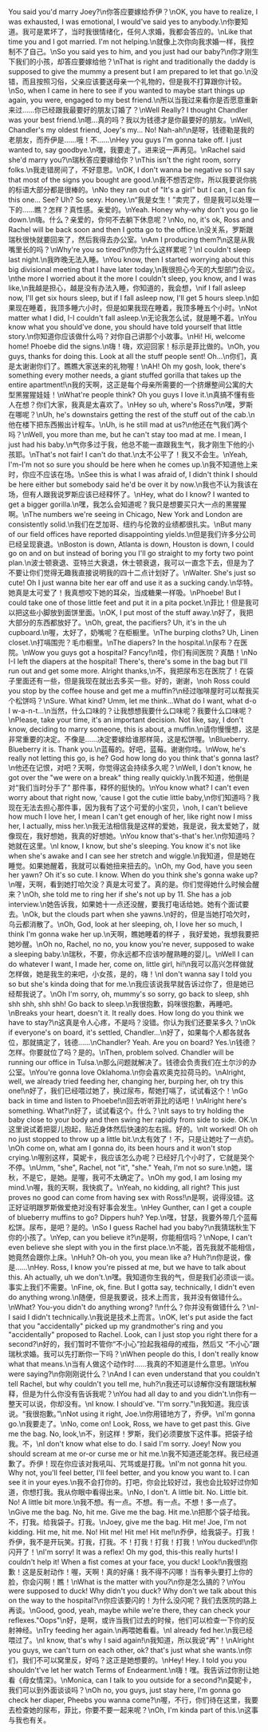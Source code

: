 You said you'd marry Joey?\n你答应要嫁给乔伊？\nOK, you have to realize, I was exhausted, I was emotional, I would've said yes to anybody.\n你要知道。我可是累坏了，当时我很情绪化，任何人求婚，我都会答应的。\nLike that time you and I got married. I'm not helping.\n就像上次你向我求婚一样，我控制不了自己。\nSo you said yes to him, and you just had our baby?\n你才刚生下我们的小孩，却答应要嫁给他？\nThat is right and traditionally the daddy is supposed to give the mummy a present but I am prepared to let that go.\n没错，而且按照习俗，父亲应该要送母亲一个礼物的，但是我不打算跟你计较。\nSo, when I came in here to see if you wanted to maybe start things up again, you were, engaged to my best friend.\n所以当我过来看你是否愿意重新来过……你已经跟我最要好的朋友订婚了？\nWell Really? I thought Chandler was your best friend.\n嗯…真的吗？我以为钱德才是你最要好的朋友。\nWell, Chandler's my oldest friend, Joey's my... No! Nah-ah!\n是呀，钱德勒是我的老朋友，而乔伊是……哦！不……\nHey you guys I'm gonna take off. I just wanted to, say goodbye.\n嘿，我要走了。进来说一声再见。\nRachel said she'd marry you?\n瑞秋答应要嫁给你？\nThis isn't the right room, sorry folks.\n我走错房间了，不好意思。\nOK, I don't wanna be negative so I'll say that most of the signs you bought are good.\n我不想否定你，所以我要说你挑的标语大部分都是很棒的。\nNo they ran out of "It's a girl" but I can, I can fix this one... See? Uh? So sexy. Honey.\n“我是女生！”卖完了，但是我可以处理一下的……瞧？怎样？真性感。亲爱的。\nYeah. Honey why-why don't you go lie down.\n嗨。什么？亲爱的，你何不去躺下休息呢？\nNo, no, it's ok, Ross and Rachel will be back soon and then I gotta go to the office.\n没关系，罗斯跟瑞秋很快就要回来了，然后我得去办公室。\nAm I producing them?\n这是从我嘴里长的吗？\nWhy're you so tired?\n你为什么这样累呢？\nI couldn't sleep last night.\n我昨晚无法入睡。\nYou know, then I started worrying about this big divisional meeting that I have later today,\n我很担心今天的大型部门会议。\nthe more I worried about it the more I couldn't sleep, you know, and I was like,\n我越是担心，越是没有办法入睡，你知道的，我会想，\nif I fall asleep now, I'll get six hours sleep, but if I fall asleep now, I'll get 5 hours sleep.\n如果现在睡着，我顶多睡六小时，但是如果我现在睡着，我顶多睡五个小时。\nNot matter what I did, I-I couldn't fall asleep.\n无论我怎么试，就是睡不着。\nYou know what you should've done, you should have told yourself that little story.\n你知道你应该做什么吗？对你自己讲那个小故事。\nHi! Hi, welcome home! Phoebe did the signs.\n嗨！嗨，欢迎回家！标示是菲比做的。\nOh, you guys, thanks for doing this. Look at all the stuff people sent! Oh...\n你们，真是太谢谢你们了。瞧瞧大家送来的礼物喔！\nAH! Oh my gosh, look, there's something every mother needs, a giant stuffed gorilla that takes up the entire apartment!\n我的天啊，这正是每个母亲所需要的一个挤爆整间公寓的大型黑猩猩娃娃！\nWhat're people think? Oh you guys I love it.\n真搞不懂有些人在想？你们大家，我真是太喜欢了。\nHey so uh, where's Ross?\n嘿，罗斯在哪呢？\nUh, he's downstairs getting the rest of the stuff out of the cab.\n他在楼下把东西搬出计程车。\nUh, is he still mad at us?\n他还在气我们两个吗？\nWell, you more than me, but he can't stay too mad at me. I mean, I just had his baby.\n气你多过于我，他总不能一直跟我生气，我才刚生下他的小孩耶。\nThat's not fair! I can't do that.\n太不公平了！我又不会生。\nYeah, I'm-I'm not so sure you should be here when he comes up.\n我不知道他上来时，你应不应该在场。\nSee this is what I was afraid of, I didn't think I should be here either but somebody said he'd be over it by now.\n我也不认为我该在场，但有人跟我说罗斯应该已经释怀了。\nHey, what do I know? I wanted to get a bigger gorilla.\n嘿，我怎么会知道呢？我只是想要买只大一点的黑猩猩啊。\nThe numbers we're seeing in Chicago, New York and London are consistently solid.\n我们在芝加哥、纽约与伦敦的业绩都很扎实。\nBut many of our field offices have reported disappointing yields.\n但是我们许多分公司已经呈现衰退。\nBoston is down, Atlanta is down, Houston is down, I could go on and on but instead of boring you I'll go straight to my forty two point plan.\n波士顿衰退、亚特兰大衰退，休士顿衰退，我可以一直念下去，但是为了不要让你们觉得无趣我直接说明我的四十二点计划好了。\nWalter. She's just so cute! Oh I just wanna bite her ear off and use it as a sucking candy.\n华特。她真是太可爱了！我真想咬下她的耳朵，当成糖果一样吸。\nPhoebe! But I could take one of those little feet and put it in a pita pocket.\n菲比！但是我可以把这些小脚放到面饼里面。\nOK, I put most of the stuff away.\n好了，我把大部分的东西都放好了。\nOh, great, the pacifiers? Uh, it's in the uh cupboard.\n喔，太好了，奶嘴呢？在柜橱里。\nThe burping cloths? Uh, Linen closet.\n打嗝围兜？毛巾橱里。\nThe diapers? In the hospital.\n尿布？在医院。\nWow you guys got a hospital? Fancy!\n哇，你们有间医院？真酷！\nNo I-I left the diapers at the hospital! There's, there's some in the bag but I'll run out and get some more. Alright thanks,\n不，我把尿布忘在医院了！在袋子里面还有一些，但是我现在就出去多买一些。好的，谢谢，\noh Ross could you stop by the coffee house and get me a muffin?\n经过咖啡屋时可以帮我买个松饼吗？\nSure. What kind? Umm, let me think...What do I want, what d-o I w-a-n-t...\n当然，什么口味的？让我想想我要什么口味呢？我要什么口味呢？\nPlease, take your time, it's an important decision. Not like, say, I don't know, deciding to marry someone, this is about, a muffin.\n请你慢慢想，这是非常重要的决定。不像是……决定要嫁给谁那样简，这是松饼喔。\nBlueberry. Blueberry it is. Thank you.\n蓝莓的。好吧，蓝莓。谢谢你哇。\nWow, he's really not letting this go, is he? God how long do you think that's gonna last?\n他还在记恨，对吧？天啊，你觉得这会持续多久呢？\nWell, I don't know, he got over the "we were on a break" thing really quickly.\n我不知道，他倒是对“我们当时分手了” 那件事，释怀的挺快的。\nYou know what? I can't even worry about that right now, 'cause I got the cutie little baby,\n你们知道吗？我现在无法去担心那件事，因为我有了这个可爱的小宝贝，\noh, I can't believe how much I love her, I mean I can't get enough of her, like right now I miss her, I actually, miss her.\n我无法相信我是这样的爱她，我是说，我太爱她了，就像现在，我好想她，我真的好想她。\nYou know that's-that's her.\n你知道吗？她就在这里。\nI know, I know, but she's sleeping. You know it's not like when she's awake and I can see her stretch and wiggle.\n我知道，但是她在睡觉。如果她醒着，我就可以看她扭来扭去的。\nOh, my God, have you seen her yawn? Oh it's so cute. I know. When do you think she's gonna wake up?\n喔，天啊，看到她打哈欠没？真是太可爱了。真的是。你们觉得她什么时候会醒来？\nOh, she told me to ring her if she's not up by 11. She has a job interview.\n她告诉我，如果她十一点还没醒，要我打电话给她。她有个面试要去。\nOk, but the clouds part when she yawns.\n好的，但是当她打哈欠时，乌云都消散了。\nOh, God, look at her sleeping, oh, I love her so much, I think I'm gonna wake her up.\n天啊，瞧她睡着的样子 ，我好爱她，我想我要把她吵醒。\nOh no, Rachel, no no, you know you're never, supposed to wake a sleeping baby.\n瑞秋，不要，你永远都不应该吵醒熟睡的婴儿。\nWell I can do whatever I want, I made her, come on, little girl, hi!\n我可以高兴怎样做就怎样做，她是我生的来吧，小女孩，是的，嗨！\nI don't wanna say I told you so but she's kinda doing that for me.\n我应该说我早就告诉过你了，但是她已经帮我说了。\nOh I'm sorry, oh, mummy's so sorry, go back to sleep, shh shh shh, shh shh! Go back to sleep.\n我很抱歉，妈咪很抱歉，再睡吧。\nBreaks your heart, doesn't it. It really does. How long do you think we have to stay?\n这真是令人心疼，不是吗？没错。你认为我们还要呆多久？\nOk if everyone's on board, it's settled, Chandler...\n好了，如果每个人都各就各位，那就搞定了，钱德……\nChandler? Yeah. Are you on board? Yes.\n钱德？怎样。你要就位了吗？是的。\nThen, problem solved. Chandler will be running our office in Tulsa.\n那么问题就解决了。钱德会负责我们在土尔沙的办公室。\nYou're gonna love Oklahoma.\n你会喜欢奥克拉荷马的。\nAlright, well, we already tried feeding her, changing her, burping her, oh try this one!\n好了，我们已经喂过她了，换过尿布，帮她打嗝了，试试看这个！\nGo back in time and listen to Phoebe!\n回去听听菲比的话吧！\nAlright here's something. What?\n好了，试试看这个。什么？\nIt says to try holding the baby close to your body and then swing her rapidly from side to side. OK.\n这里说试着把婴儿抱起，贴近身体然后快速的左右摇。好的。\nIt worked! Oh oh no just stopped to throw up a little bit.\n太有效了！不，只是让她吐了一点奶。\nOh come on, what am I gonna do, its been hours and it won't stop crying.\n喔别这样，莫妮卡，我应该怎么办呢？已经好几个小时了，它就是哭个不停。\nUmm, "she", Rachel, not "it", "she." Yeah, I'm not so sure.\n她，瑞秋，不是它，是她。是喔，我可不太确定了。\nOh my god, I am losing my mind.\n喔，我的天啊，我快疯了。\nYeah, no kidding, all right? This just proves no good can come from having sex with Ross!\n是啊，说得没错。这正好证明跟罗斯做爱绝对没有好事会发生。\nHey Gunther, can I get a couple of blueberry muffins to go? Dippers huh? Yep.\n嘿，甘瑟，我要外带几个蓝莓松饼。尿布，是吧？是的。\nSo I guess Rachel had you baby?\n我猜瑞秋生下你的小孩了。\nYep, can you believe it?\n是啊，你能相信吗？\nNope, I can't even believe she slept with you in the first place.\n不能，首先我就不能相信，她竟然会跟你上床。\nHuh? Oh-oh you, you mean like a? Huh?\n你是说，像是……\nHey. Ross, I know you're pissed at me, but we have to talk about this. Ah actually, uh we don't.\n嘿。我知道你生我的气，但是我们必须谈一谈。事实上我们不需要。\nFine, ok, fine. But I gotta say, technically, I didn't even do anything wrong.\n随便，但是我要说，技术上而言，我并没有做错什么。\nWhat? You-you didn't do anything wrong? !\n什么？你并没有做错什么？\nI-I said I didn't technically.\n我说是技术上而言。\nOK, let's put aside the fact that you "accidentally" picked up my grandmother's ring and you "accidentally" proposed to Rachel. Look, can I just stop you right there for a second?\n好的，我们暂时不管你“不小心”捡起我祖母的戒指，然后又 “不小心”跟瑞秋求婚。我可以先打断你一下吗？\nWhen people do this, I don't really know what that means.\n当有人做这个动作时……我真的不知道是什么意思。\nYou were saying?\n你刚刚说什么？\nAnd I can even understand that you couldn't tell Rachel, but why couldn't you tell me, huh?\n我还可以谅解你没有跟瑞秋解释，但是为什么你没有告诉我呢？\nYou had all day to and you didn't.\n你有一整天可以说，你却没有。\nI know. I should've. "I'm sorry."\n我知道。我应该说。“我很抱歉。”\nNot using it right, Joe.\n你用错地方了，乔伊。\nI'm gonna go.\n我要走了。\nNo, come on! Look, Ross, we have to get past this. Give me the bag. No, look,\n不，别这样！罗斯，我们必须要放下这件事。把袋子给我。不，\nI don't know what else to do. I said I'm sorry. Joey! Now you should scream at me or-or curse me or hit me.\n我不知道还能怎样。我已经道歉了。乔伊！现在你应该对我吼叫、咒骂或是打我。\nI'm not gonna hit you. Why not, you'll feel better, I'll feel better, and you know you want to. I can see it in your eyes.\n我不会打你的。打吧，你会比较好过，我也会比较好过你知道，你想打我。我从你眼中看得出来。\nNo, I don't. A little bit. No. Little bit. No! A little bit more.\n我不想。有一点。不想。有一点。不想！多一点了。\nGive me the bag. No, hit me. Give me the bag. Hit me.\n把那个袋子给我。不，打我。给我袋子。打我。\nJoey, give me the bag. Hit me! Joe, I'm not kidding. Hit me, hit me. No! Hit me! Hit me! Hit me!\n乔伊，给我袋子。打我！乔伊，我不是开玩笑。打我，打我。不！打我！打我！打我！\nYou ducked!\n你闪开了！\nI'm sorry! It was a reflex! Oh my god, this-this really hurts! I couldn't help it! When a fist comes at your face, you duck! Look!\n我很抱歉！这是反射动作！喔，天啊！真的好痛！我不得不闪哪！当有拳头要打上你的脸，你会闪啊！瞧！\nWhat is the matter with you?\n你是怎么搞的？\nYou were supposed to duck! Why didn't you duck? Why don't we talk about this on the way to the hospital?\n你应该要闪的！为什么没闪呢？我们去医院的路上再谈。\nGood, good, yeah, maybe while we're there, they can check your reflexes."Oops"\n好，是啊，或许当我们过去的时候，他们可以检查一下你的反射神经。\nTry feeding her again.\n再喂她看看。\nI already fed her.\n我已经喂过了。\nI know, that's why I said again!\n我知道，所以我说“再”！\nAlright you guys, we can't turn on each other, ok? that's just what she wants.\n你们，我们不可以窝里反，好吗？这正是她想要的。\nHey! Hey. I told you you shouldn't've let her watch Terms of Endearment.\n嗨！嘿。我告诉过你别让她看《母女情深》。\nMonica, can I talk to you outside for a second?\n莫妮卡，我们可以到外面谈谈吗？\nOh no, you guys, just stay here, I'm gonna go check her diaper, Pheebs you wanna come?\n喔，不行，你们待在这里，我要去检查她的尿布，菲比，你要不要一起来呢？\nOh, I'm kinda part of this.\n这事与我也有关。

